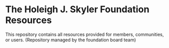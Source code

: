 # The Holeigh J. Skyler Foundation Resources

This repository contains all resources provided for members, communities, or users.
(Repository managed by the foundation board team)
